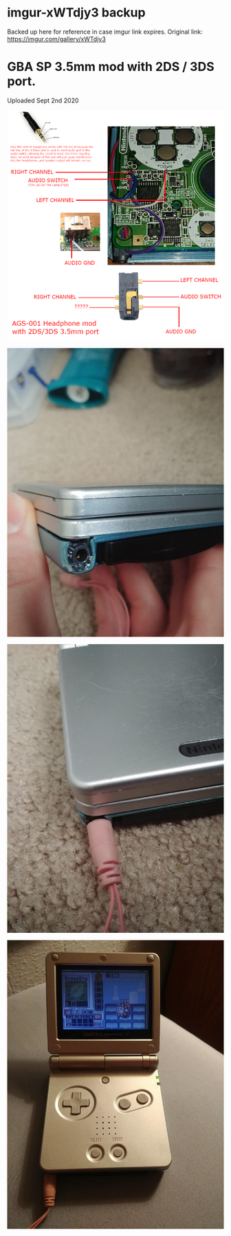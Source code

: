 # imgur-xWTdjy3 backup
Backed up here for reference in case imgur link expires. Original link: https://imgur.com/gallery/xWTdjy3

# GBA SP 3.5mm mod with 2DS / 3DS port.

Uploaded Sept 2nd 2020

![](1%20-%20KLHH0sr.png)

![](2%20-%2057tu0gP.jpg)

![](3%20-%20Xf4CtGU.jpg)

![](4%20-%20Mb9XTE1.jpg)
